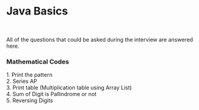 <h1 text-align:center>Java Basics</h1>
<br>
 <p> All of the questions that could be asked during the interview are answered here.<br> 
 <h3> Mathematical Codes </h3>
 1. Print the pattern<br>
 2. Series AP<br>
 3. Print table (Multiplication table using Array List) <br>
 4. Sum of Digit is Pallindrome or not<br>
 5. Reversing Digits<br>
 </p>
<br>
